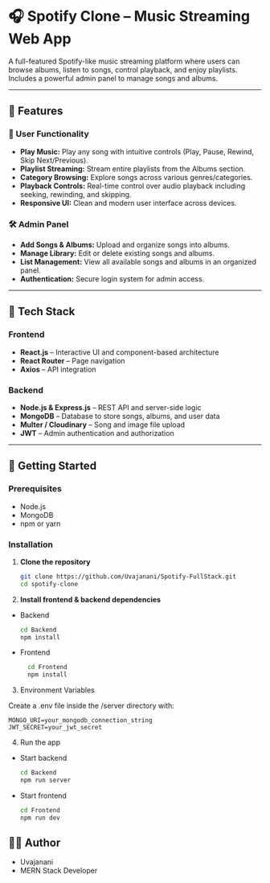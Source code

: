 # 🎧 Spotify Clone – Music Streaming Web App

A full-featured Spotify-like music streaming platform where users can browse albums, listen to songs, control playback, and enjoy playlists. Includes a powerful admin panel to manage songs and albums.

---

## 🚀 Features

### 🎵 User Functionality
- **Play Music:** Play any song with intuitive controls (Play, Pause, Rewind, Skip Next/Previous).
- **Playlist Streaming:** Stream entire playlists from the Albums section.
- **Category Browsing:** Explore songs across various genres/categories.
- **Playback Controls:** Real-time control over audio playback including seeking, rewinding, and skipping.
- **Responsive UI:** Clean and modern user interface across devices.

### 🛠️ Admin Panel
- **Add Songs & Albums:** Upload and organize songs into albums.
- **Manage Library:** Edit or delete existing songs and albums.
- **List Management:** View all available songs and albums in an organized panel.
- **Authentication:** Secure login system for admin access.

---

## 🧰 Tech Stack

### Frontend
- **React.js** – Interactive UI and component-based architecture
- **React Router** – Page navigation
- **Axios** – API integration

### Backend
- **Node.js & Express.js** – REST API and server-side logic
- **MongoDB** – Database to store songs, albums, and user data
- **Multer / Cloudinary** – Song and image file upload 
- **JWT** – Admin authentication and authorization



---

## 🚀 Getting Started

### Prerequisites
- Node.js
- MongoDB
- npm or yarn

### Installation

1. **Clone the repository**

      ```bash
      git clone https://github.com/Uvajanani/Spotify-FullStack.git
      cd spotify-clone
2. **Install frontend & backend dependencies**

- Backend
  ```Bash
  cd Backend
  npm install

- Frontend
  ```Bash
    cd Frontend
    npm install

3. Environment Variables

Create a .env file inside the /server directory with:

    MONGO_URI=your_mongodb_connection_string
    JWT_SECRET=your_jwt_secret
    
4. Run the app

- Start backend
  ```bash
  cd Backend
  npm run server

- Start frontend
  ```bash
  cd Frontend
  npm run dev

## 🧑‍💻 Author
- Uvajanani
- MERN Stack Developer

